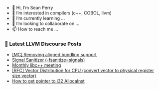 - 👋 Hi, I’m Sean Perry
- 👀 I’m interested in compilers (c++, COBOL, llvm)
- 🌱 I’m currently learning ...
- 💞️ I’m looking to collaborate on ...
- 📫 How to reach me ...

<!---
s66perry/s66perry is a ✨ special ✨ repository because its `README.md` (this file) appears on your GitHub profile.
You can click the Preview link to take a look at your changes.
--->
### 📕 Latest LLVM Discourse Posts

<!-- DISCOURSE-LLVM:START -->
- [[MC] Removing aligned bundling support](https://discourse.llvm.org/t/mc-removing-aligned-bundling-support/79518#post_7)
- [Signal Sanitizer &lpar;-fsanitize=signals&rpar;](https://discourse.llvm.org/t/signal-sanitizer-fsanitize-signals/79991#post_3)
- [Monthly libc++ meeting](https://discourse.llvm.org/t/monthly-libc-meeting/74150#post_9)
- [[RFC] Vector Distribution for CPU &lpar;convert vector to physical register size vector&rpar;](https://discourse.llvm.org/t/rfc-vector-distribution-for-cpu-convert-vector-to-physical-register-size-vector/79260?page=2#post_38)
- [How to get pointer to i32 AllocaInst](https://discourse.llvm.org/t/how-to-get-pointer-to-i32-allocainst/80003#post_3)
<!-- DISCOURSE-LLVM:END -->
